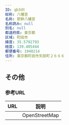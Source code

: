```yaml
---
ID: qb3dt
総称: 八幡宮
名称: 箭幹八幡宮
名称読み: null
別名: null
都道府県: 東京都
区域: 町田市
緯度: 35.5792793
経度: 139.405444
郵便番号: 1940214
住所: 東京都町田市矢部町２６６６
---
```


## その他

### 参考URL

| URL | 説明          |
| --- | ------------- |
|     | OpenStreetMap |

